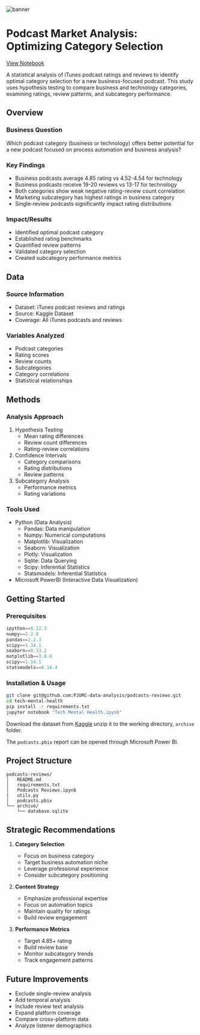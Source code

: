 ![banner](https://github.com/PJURC-data-analysis/podcasts-reviews/blob/main/media/banner.png)

# Podcast Market Analysis: Optimizing Category Selection
[View Notebook](https://github.com/PJURC-data-analysis/podcasts-reviews/blob/main/Podcasts%20Reviews.ipynb)

A statistical analysis of iTunes podcast ratings and reviews to identify optimal category selection for a new business-focused podcast. This study uses hypothesis testing to compare business and technology categories, examining ratings, review patterns, and subcategory performance.

## Overview

### Business Question 
Which podcast category (business or technology) offers better potential for a new podcast focused on process automation and business analysis?

### Key Findings
- Business podcasts average 4.85 rating vs 4.52-4.54 for technology
- Business podcasts receive 19-20 reviews vs 13-17 for technology
- Both categories show weak negative rating-review count correlation
- Marketing subcategory has highest ratings in business category
- Single-review podcasts significantly impact rating distributions

### Impact/Results
- Identified optimal podcast category
- Established rating benchmarks
- Quantified review patterns
- Validated category selection
- Created subcategory performance metrics

## Data

### Source Information
- Dataset: iTunes podcast reviews and ratings
- Source: Kaggle Dataset
- Coverage: All iTunes podcasts and reviews

### Variables Analyzed
- Podcast categories
- Rating scores
- Review counts
- Subcategories
- Category correlations
- Statistical relationships

## Methods

### Analysis Approach
1. Hypothesis Testing
   - Mean rating differences
   - Review count differences
   - Rating-review correlations
2. Confidence Intervals
   - Category comparisons
   - Rating distributions
   - Review patterns
3. Subcategory Analysis
   - Performance metrics
   - Rating variations

### Tools Used

- Python (Data Analysis)
  - Pandas: Data manipulation
  - Numpy: Numerical computations
  - Matplotlib: Visualization
  - Seaborn: Visualization
  - Plotly: Visualization
  - Sqlite: Data Querying
  - Scipy: Inferential Statistics
  - Statsmodels: Inferential Statistics
- Microsoft PowerBI (Interactive Data Visualization)

## Getting Started

### Prerequisites
```python
ipython==8.12.3
numpy==2.2.0
pandas==2.2.3
scipy==1.14.1
seaborn==0.13.2
matplotlib==3.8.4
scipy==1.14.1
statsmodels==0.14.4
```

### Installation & Usage
```bash
git clone git@github.com:PJURC-data-analysis/podcasts-reviews.git
cd tech-mental-health
pip install -r requirements.txt
jupyter notebook "Tech Mental Health.ipynb"
```

Download the dataset from [Kaggle](https://www.kaggle.com/datasets/thoughtvector/podcastreviews) unzip it to the working directory, `archive` folder.

The `podcasts.pbix` report can be opened through Microsoft Power BI.

## Project Structure
```
podcasts-reviews/
│   README.md
│   requirements.txt
│   Podcasts Reviews.ipynb
|   utils.py
|   podcasts.pbix
└── archive/
    └── database.sqlite
```

## Strategic Recommendations
1. **Category Selection**
   - Focus on business category
   - Target business automation niche
   - Leverage professional experience
   - Consider subcategory positioning

2. **Content Strategy**
   - Emphasize professional expertise
   - Focus on automation topics
   - Maintain quality for ratings
   - Build review engagement

3. **Performance Metrics**
   - Target 4.85+ rating
   - Build review base
   - Monitor subcategory trends
   - Track engagement patterns

## Future Improvements
- Exclude single-review analysis
- Add temporal analysis
- Include review text analysis
- Expand platform coverage
- Compare cross-platform data
- Analyze listener demographics